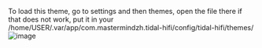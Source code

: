 To load this theme, go to settings and then themes, open the file there if that does not work, put it in your /home/USER/.var/app/com.mastermindzh.tidal-hifi/config/tidal-hifi/themes/
![image](https://github.com/user-attachments/assets/bedf7065-0607-4767-9b36-650d47bd844e)
